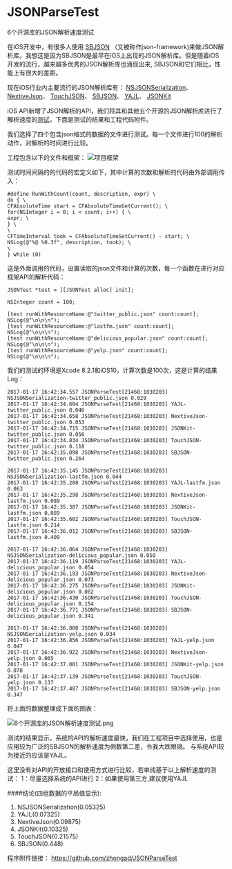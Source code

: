 # JSONParseTest
6个开源库的JSON解析速度测试

在iOS开发中，有很多人使用 [SBJSON](https://github.com/stig/json-framework) （又被称作json-framework)来做JSON解析库。我想这是因为SBJSON是最早在iOS上出现的JSON解析库。但是随着iOS开发的流行，越来越多优秀的JSON解析库也涌现出来, SBJSON和它们相比，性能上有很大的差距。

现在iOS行业内主要流行的JSON解析库有：
[NSJSONSerialization](http://developer.apple.com/library/ios/#documentation/Foundation/Reference/NSJSONSerialization_Class/Reference/Reference.html#//apple_ref/doc/uid/TP40010946)、
[NextiveJson](https://github.com/nextive/NextiveJson)、
[TouchJSON](https://github.com/TouchCode/TouchJSON)、
[SBJSON](http://github.com/stig/json-framework)、
[YAJL](http://github.com/gabriel/yajl-objc)、
[JSONKit](http://github.com/johnezang/JSONKit)

iOS API新增了JSON解析的API，我们将其和其他五个开源的JSON解析库进行了解析速度的[测试](http://lib.csdn.net/base/softwaretest)，下面是测试的结果和工程代码附件。

我们选择了四个包含json格式的数据的文件进行测试。每一个文件进行100的解析动作，对解析的时间进行比较。

工程包含以下的文件和框架：
![项目框架](http://upload-images.jianshu.io/upload_images/2230056-f68ea4351f1e6091.png?imageMogr2/auto-orient/strip%7CimageView2/2/w/1240)

测试时间间隔的的代码的宏定义如下，其中计算的次数和解析的代码由外部调用传入：
```objc
#define RunWithCount(count, description, expr) \
do { \
CFAbsoluteTime start = CFAbsoluteTimeGetCurrent(); \
for(NSInteger i = 0; i < count; i++) { \
expr; \
} \
\
CFTimeInterval took = CFAbsoluteTimeGetCurrent() - start; \
NSLog(@"%@ %0.3f", description, took); \
\
} while (0)
```

这是外面调用的代码，设置读取的json文件和计算的次数，每一个函数在进行对应框架API的解析代码：
```
JSONTest *test = [[JSONTest alloc] init];

NSInteger count = 100;

[test runWithResourceName:@"twitter_public.json" count:count];
NSLog(@"\n\n\n");
[test runWithResourceName:@"lastfm.json" count:count];
NSLog(@"\n\n\n");
[test runWithResourceName:@"delicious_popular.json" count:count];
NSLog(@"\n\n\n");
[test runWithResourceName:@"yelp.json" count:count];
NSLog(@"\n\n\n");
```
我们的测试的环境是Xcode 8.2.1和iOS10，计算次数是100次，这是计算的结果Log：
```
2017-01-17 16:42:34.557 JSONParseTest[21468:1030203] NSJSONSerialization-twitter_public.json 0.029
2017-01-17 16:42:34.604 JSONParseTest[21468:1030203] YAJL-twitter_public.json 0.046
2017-01-17 16:42:34.658 JSONParseTest[21468:1030203] NextiveJson-twitter_public.json 0.053
2017-01-17 16:42:34.715 JSONParseTest[21468:1030203] JSONKit-twitter_public.json 0.056
2017-01-17 16:42:34.834 JSONParseTest[21468:1030203] TouchJSON-twitter_public.json 0.118
2017-01-17 16:42:35.098 JSONParseTest[21468:1030203] SBJSON-twitter_public.json 0.264

2017-01-17 16:42:35.145 JSONParseTest[21468:1030203] NSJSONSerialization-lastfm.json 0.044
2017-01-17 16:42:35.208 JSONParseTest[21468:1030203] YAJL-lastfm.json 0.063
2017-01-17 16:42:35.298 JSONParseTest[21468:1030203] NextiveJson-lastfm.json 0.089
2017-01-17 16:42:35.387 JSONParseTest[21468:1030203] JSONKit-lastfm.json 0.089
2017-01-17 16:42:35.602 JSONParseTest[21468:1030203] TouchJSON-lastfm.json 0.214
2017-01-17 16:42:36.012 JSONParseTest[21468:1030203] SBJSON-lastfm.json 0.409

2017-01-17 16:42:36.064 JSONParseTest[21468:1030203] NSJSONSerialization-delicious_popular.json 0.050
2017-01-17 16:42:36.119 JSONParseTest[21468:1030203] YAJL-delicious_popular.json 0.054
2017-01-17 16:42:36.193 JSONParseTest[21468:1030203] NextiveJson-delicious_popular.json 0.073
2017-01-17 16:42:36.275 JSONParseTest[21468:1030203] JSONKit-delicious_popular.json 0.082
2017-01-17 16:42:36.430 JSONParseTest[21468:1030203] TouchJSON-delicious_popular.json 0.154
2017-01-17 16:42:36.771 JSONParseTest[21468:1030203] SBJSON-delicious_popular.json 0.341

2017-01-17 16:42:36.808 JSONParseTest[21468:1030203] NSJSONSerialization-yelp.json 0.034
2017-01-17 16:42:36.856 JSONParseTest[21468:1030203] YAJL-yelp.json 0.047
2017-01-17 16:42:36.922 JSONParseTest[21468:1030203] NextiveJson-yelp.json 0.065
2017-01-17 16:42:37.001 JSONParseTest[21468:1030203] JSONKit-yelp.json 0.078
2017-01-17 16:42:37.139 JSONParseTest[21468:1030203] TouchJSON-yelp.json 0.137
2017-01-17 16:42:37.487 JSONParseTest[21468:1030203] SBJSON-yelp.json 0.347
```
将上面的数据整理成下面的图表：

![6个开源库的JSON解析速度测试.png](http://upload-images.jianshu.io/upload_images/2230056-f1ab5a1f314ad912.png?imageMogr2/auto-orient/strip%7CimageView2/2/w/1240)

测试的结果显示，系统的API的解析速度最快，我们在工程项目中选择使用，也是应用较为广泛的SBJSON的解析速度为倒数第二差，令我大跌眼镜。
与系统API较为接近的应该是YAJL。

这里没有对API的开放接口和使用方式进行比较，若单纯基于以上解析速度的测试：
1：尽量选择系统的API进行
2：如果使用第三方,建议使用YAJL

####结论(四组数据的平局值显示):

1. NSJSONSerialization(0.05325)
2. YAJL(0.07325)
3. NextiveJson(0.09875)
4. JSONKit(0.10325)
5. TouchJSON(0.21575)
6. SBJSON(0.448) 


程序附件链接：
https://github.com/zhongad/JSONParseTest
